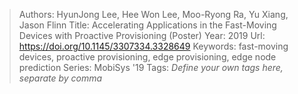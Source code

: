 > Authors: HyunJong Lee, Hee Won Lee, Moo-Ryong Ra, Yu Xiang, Jason Flinn
> Title: Accelerating Applications in the Fast-Moving Devices with Proactive Provisioning (Poster)
> Year: 2019
> Url: https://doi.org/10.1145/3307334.3328649
> Keywords: fast-moving devices, proactive provisioning, edge provisioning, edge node prediction
> Series: MobiSys '19
> Tags: *Define your own tags here, separate by comma*